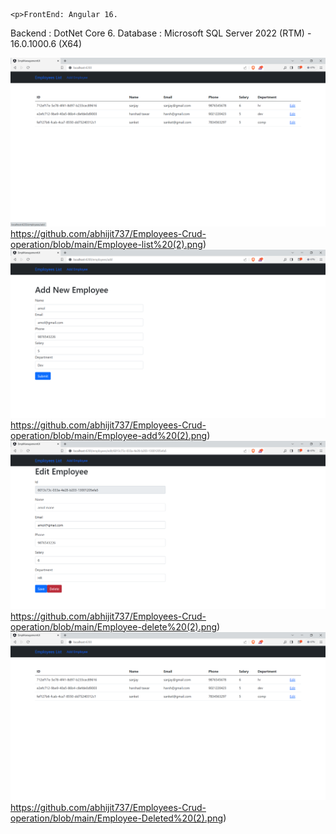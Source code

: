     <p>FrontEnd: Angular 16.
Backend : DotNet Core 6.
Database :  Microsoft SQL Server 2022 (RTM) - 16.0.1000.6 (X64) 
    </p>

![logo](https://github.com/abhijit737/Employees-Crud-operation/blob/main/Employee-list%20(2).png)https://github.com/abhijit737/Employees-Crud-operation/blob/main/Employee-list%20(2).png)
![logo](https://github.com/abhijit737/Employees-Crud-operation/blob/main/Employee-add%20(2).png)https://github.com/abhijit737/Employees-Crud-operation/blob/main/Employee-add%20(2).png)
![logo](https://github.com/abhijit737/Employees-Crud-operation/blob/main/Employee-delete%20(2).png)https://github.com/abhijit737/Employees-Crud-operation/blob/main/Employee-delete%20(2).png)
![logo](https://github.com/abhijit737/Employees-Crud-operation/blob/main/Employee-Deleted%20(2).png)https://github.com/abhijit737/Employees-Crud-operation/blob/main/Employee-Deleted%20(2).png)

     
